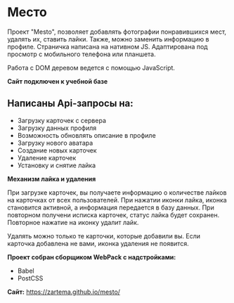# Место

Проект "Mesto", позволяет добавлять фотографии понравившихся мест, удалять их, ставить лайки. Также, можно заменить информацию в профиле.
Страничка написана на нативном JS. Адаптирована под просмотр с мобильного телефона или планшета.

Работа с DOM деревом ведется с помощью JavaScript.

__Сайт подключен к учебной базе__

## Написаны Api-запросы на:
* Загрузку карточек с сервера
* Загрузку данных профиля
* Возможность обновлять описание в профиле
* Загрузку нового аватара
* Создание новых карточек
* Удаление карточек
* Установку и снятие лайка

__Механизм лайка и удаления__

При загрузке карточек, вы получаете информацию о количестве лайков на карточках от всех пользователей.
При нажатии иконки лайка, иконка становится активной, а информация передается в базу данных. При повторном получени исписка карточек, статус лайка будет сохранен.
Повторное нажатие на иконку удалит лайк.


Удалять можно только те карточки, которые добавили вы. Если карточка добавлена не вами, иконка удаления не появится.

__Проект собран сборщиком WebPack с надстройками:__
* Babel
* PostCSS

__Сайт:__ https://zartema.github.io/mesto/
